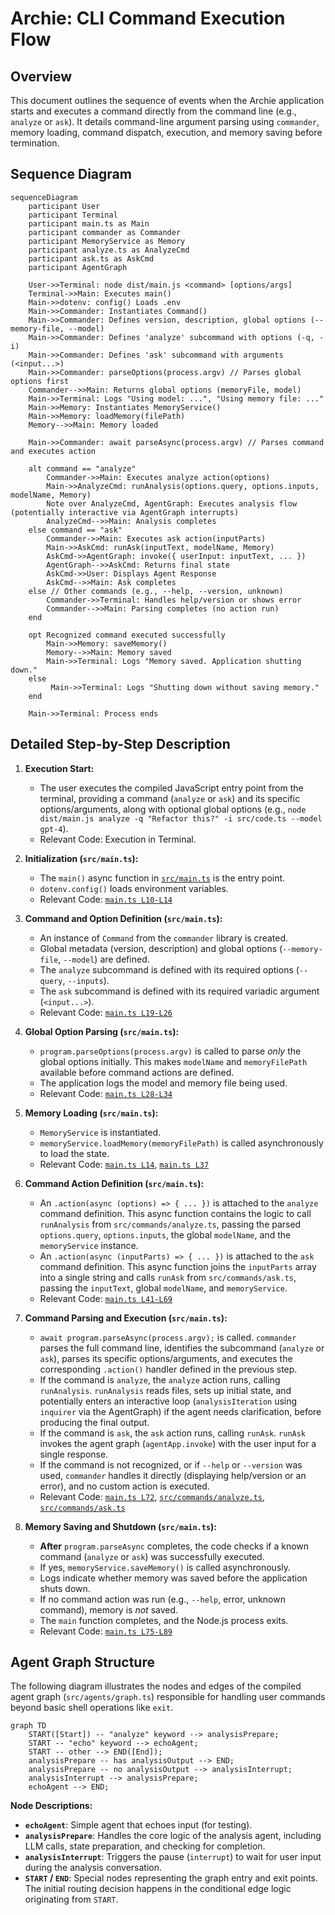 # Archie: CLI Command Execution Flow

## Overview

This document outlines the sequence of events when the Archie application starts and executes a command directly from the command line (e.g., `analyze` or `ask`). It details command-line argument parsing using `commander`, memory loading, command dispatch, execution, and memory saving before termination.

## Sequence Diagram

```mermaid
sequenceDiagram
    participant User
    participant Terminal
    participant main.ts as Main
    participant commander as Commander
    participant MemoryService as Memory
    participant analyze.ts as AnalyzeCmd
    participant ask.ts as AskCmd
    participant AgentGraph

    User->>Terminal: node dist/main.js <command> [options/args]
    Terminal->>Main: Executes main()
    Main->>dotenv: config() Loads .env
    Main->>Commander: Instantiates Command()
    Main->>Commander: Defines version, description, global options (--memory-file, --model)
    Main->>Commander: Defines 'analyze' subcommand with options (-q, -i)
    Main->>Commander: Defines 'ask' subcommand with arguments (<input...>)
    Main->>Commander: parseOptions(process.argv) // Parses global options first
    Commander-->>Main: Returns global options (memoryFile, model)
    Main->>Terminal: Logs "Using model: ...", "Using memory file: ..."
    Main->>Memory: Instantiates MemoryService()
    Main->>Memory: loadMemory(filePath)
    Memory-->>Main: Memory loaded

    Main->>Commander: await parseAsync(process.argv) // Parses command and executes action

    alt command == "analyze"
        Commander->>Main: Executes analyze action(options)
        Main->>AnalyzeCmd: runAnalysis(options.query, options.inputs, modelName, Memory)
        Note over AnalyzeCmd, AgentGraph: Executes analysis flow (potentially interactive via AgentGraph interrupts)
        AnalyzeCmd-->>Main: Analysis completes
    else command == "ask"
        Commander->>Main: Executes ask action(inputParts)
        Main->>AskCmd: runAsk(inputText, modelName, Memory)
        AskCmd->>AgentGraph: invoke({ userInput: inputText, ... })
        AgentGraph-->>AskCmd: Returns final state
        AskCmd->>User: Displays Agent Response
        AskCmd-->>Main: Ask completes
    else // Other commands (e.g., --help, --version, unknown)
        Commander->>Terminal: Handles help/version or shows error
        Commander-->>Main: Parsing completes (no action run)
    end

    opt Recognized command executed successfully
        Main->>Memory: saveMemory()
        Memory-->>Main: Memory saved
        Main->>Terminal: Logs "Memory saved. Application shutting down."
    else
         Main->>Terminal: Logs "Shutting down without saving memory."
    end

    Main->>Terminal: Process ends
```

## Detailed Step-by-Step Description

1.  **Execution Start:**
    *   The user executes the compiled JavaScript entry point from the terminal, providing a command (`analyze` or `ask`) and its specific options/arguments, along with optional global options (e.g., `node dist/main.js analyze -q "Refactor this?" -i src/code.ts --model gpt-4`).
    *   Relevant Code: Execution in Terminal.

2.  **Initialization (`src/main.ts`):**
    *   The `main()` async function in [`src/main.ts`](../src/main.ts) is the entry point.
    *   `dotenv.config()` loads environment variables.
    *   Relevant Code: [`main.ts L10-L14`](../src/main.ts#L10-L14)

3.  **Command and Option Definition (`src/main.ts`):**
    *   An instance of `Command` from the `commander` library is created.
    *   Global metadata (version, description) and global options (`--memory-file`, `--model`) are defined.
    *   The `analyze` subcommand is defined with its required options (`--query`, `--inputs`).
    *   The `ask` subcommand is defined with its required variadic argument (`<input...>`).
    *   Relevant Code: [`main.ts L19-L26`](../src/main.ts#L19-L26)

4.  **Global Option Parsing (`src/main.ts`):**
    *   `program.parseOptions(process.argv)` is called to parse *only* the global options initially. This makes `modelName` and `memoryFilePath` available before command actions are defined.
    *   The application logs the model and memory file being used.
    *   Relevant Code: [`main.ts L28-L34`](../src/main.ts#L28-L34)

5.  **Memory Loading (`src/main.ts`):**
    *   `MemoryService` is instantiated.
    *   `memoryService.loadMemory(memoryFilePath)` is called asynchronously to load the state.
    *   Relevant Code: [`main.ts L14`](../src/main.ts#L14), [`main.ts L37`](../src/main.ts#L37)

6.  **Command Action Definition (`src/main.ts`):**
    *   An `.action(async (options) => { ... })` is attached to the `analyze` command definition. This async function contains the logic to call `runAnalysis` from `src/commands/analyze.ts`, passing the parsed `options.query`, `options.inputs`, the global `modelName`, and the `memoryService` instance.
    *   An `.action(async (inputParts) => { ... })` is attached to the `ask` command definition. This async function joins the `inputParts` array into a single string and calls `runAsk` from `src/commands/ask.ts`, passing the `inputText`, global `modelName`, and `memoryService`.
    *   Relevant Code: [`main.ts L41-L69`](../src/main.ts#L41-L69)

7.  **Command Parsing and Execution (`src/main.ts`):**
    *   `await program.parseAsync(process.argv);` is called. `commander` parses the full command line, identifies the subcommand (`analyze` or `ask`), parses its specific options/arguments, and executes the corresponding `.action()` handler defined in the previous step.
    *   If the command is `analyze`, the `analyze` action runs, calling `runAnalysis`. `runAnalysis` reads files, sets up initial state, and potentially enters an interactive loop (`analysisIteration` using `inquirer` via the AgentGraph) if the agent needs clarification, before producing the final output.
    *   If the command is `ask`, the `ask` action runs, calling `runAsk`. `runAsk` invokes the agent graph (`agentApp.invoke`) with the user input for a single response.
    *   If the command is not recognized, or if `--help` or `--version` was used, `commander` handles it directly (displaying help/version or an error), and no custom action is executed.
    *   Relevant Code: [`main.ts L72`](../src/main.ts#L72), [`src/commands/analyze.ts`](../src/commands/analyze.ts), [`src/commands/ask.ts`](../src/commands/ask.ts)

8.  **Memory Saving and Shutdown (`src/main.ts`):**
    *   **After** `program.parseAsync` completes, the code checks if a known command (`analyze` or `ask`) was successfully executed.
    *   If yes, `memoryService.saveMemory()` is called asynchronously.
    *   Logs indicate whether memory was saved before the application shuts down.
    *   If no command action was run (e.g., `--help`, error, unknown command), memory is *not* saved.
    *   The `main` function completes, and the Node.js process exits.
    *   Relevant Code: [`main.ts L75-L89`](../src/main.ts#L75-L89)

## Agent Graph Structure

The following diagram illustrates the nodes and edges of the compiled agent graph (`src/agents/graph.ts`) responsible for handling user commands beyond basic shell operations like `exit`.

```mermaid
graph TD
    START([Start]) -- "analyze" keyword --> analysisPrepare;
    START -- "echo" keyword --> echoAgent;
    START -- other --> END([End]);
    analysisPrepare -- has analysisOutput --> END;
    analysisPrepare -- no analysisOutput --> analysisInterrupt;
    analysisInterrupt --> analysisPrepare; 
    echoAgent --> END;
```

**Node Descriptions:**

*   **`echoAgent`**: Simple agent that echoes input (for testing).
*   **`analysisPrepare`**: Handles the core logic of the analysis agent, including LLM calls, state preparation, and checking for completion.
*   **`analysisInterrupt`**: Triggers the pause (`interrupt`) to wait for user input during the analysis conversation.
*   **`START` / `END`**: Special nodes representing the graph entry and exit points. The initial routing decision happens in the conditional edge logic originating from `START`. 